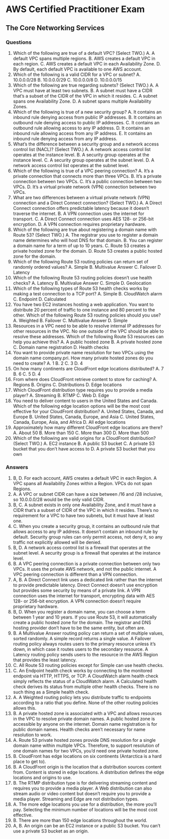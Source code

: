 # AWS Certified Practitioner Exam

## The Core Networking Services

### Questions
1. Which of the following are true of a default VPC? (Select TWO.)
   A. A default VPC spans multiple regions.
   B. AWS creates a default VPC in each region.
   C. AWS creates a default VPC in each Availability Zone.
   D. By default, each default VPC is available to one AWS account.
2. Which of the following is a valid CIDR for a VPC or subnet?
   A. 10.0.0.0/28
   B. 10.0.0.0/29
   C. 10.0.0.0/8
   D. 10.0.0.0/15
3. Which of the following are true regarding subnets? (Select TWO.)
   A. A VPC must have at least two subnets.
   B. A subnet must have a CIDR that’s a subset of the CIDR of the VPC in which it resides.
   C. A subnet spans one Availability Zone.
   D. A subnet spans multiple Availability Zones.
4. Which of the following is true of a new security group?
   A. It contains an inbound rule denying access from public IP addresses.
   B. It contains an outbound rule denying access to public IP addresses.
   C. It contains an outbound rule allowing access to any IP address.
   D. It contains an inbound rule allowing access from any IP address.
   E. It contains an inbound rule denying access from any IP address.
5. What’s the difference between a security group and a network access control list (NACL)?
   (Select TWO.)
   A. A network access control list operates at the instance level.
   B. A security group operates at the instance level.
   C. A security group operates at the subnet level.
   D. A network access control list operates at the subnet level.
6. Which of the following is true of a VPC peering connection?
   A. It’s a private connection that connects more than three VPCs.
   B. It’s a private connection between two VPCs.
   C. It’s a public connection between two VPCs.
   D. It’s a virtual private network (VPN) connection between two VPCs.
7. What are two differences between a virtual private network (VPN) connection and a Direct
   Connect connection? (Select TWO.)
   A. A Direct Connect connection offers predictable latency because it doesn’t traverse the
   internet.
   B. A VPN connection uses the internet for transport.
   C. A Direct Connect connection uses AES 128- or 256-bit encryption.
   D. A VPN connection requires proprietary hardware.
8. Which of the following are true about registering a domain name with Route 53? (Select
   TWO.)
   A. The registrar you use to register a domain name determines who will host DNS for
   that domain.
   B. You can register a domain name for a term of up to 10 years.
   C. Route 53 creates a private hosted zone for the domain.
   D. Route 53 creates a public hosted zone for the domain.
9. Which of the following Route 53 routing policies can return set of randomly ordered
   values?
   A. Simple
   B. Multivalue Answer
   C. Failover
   D. Latency
10. Which of the following Route 53 routing policies doesn’t use health checks?
    A. Latency
    B. Multivalue Answer
    C. Simple
    D. Geolocation
11. Which of the following types of Route 53 health checks works by making a test connection
    to a TCP port?
    A. Simple
    B. CloudWatch alarm
    C. Endpoint
    D. Calculated
12. You have two EC2 instances hosting a web application. You want to distribute 20 percent
    of traffic to one instance and 80 percent to the other. Which of the following Route 53
    routing policies should you use?
    A. Weighted
    B. Failover
    C. Multivalue Answer
    D. Simple
13. Resources in a VPC need to be able to resolve internal IP addresses for other resources in
    the VPC. No one outside of the VPC should be able to resolve these addresses. Which of the
    following Route 53 resources can help you achieve this?
    A. A public hosted zone
    B. A private hosted zone
    C. Domain name registration
    D. Health checks
14. You want to provide private name resolution for two VPCs using the domain name
    company.pri. How many private hosted zones do you need to create?
    A. 1
    B. 2
    C. 3
    D. 4
15. On how many continents are CloudFront edge locations distributed?
    A. 7
    B. 6
    C. 5
    D. 4
16. From where does CloudFront retrieve content to store for caching?
    A. Regions
    B. Origins
    C. Distributions
    D. Edge locations
17. Which CloudFront distribution type requires you to provide a media player?
    A. Streaming
    B. RTMP
    C. Web
    D. Edge
18. You need to deliver content to users in the United States and Canada. Which of the
    following edge location options will be the most cost effective for your CloudFront
    distribution?
    A. United States, Canada, and Europe
    B. United States, Canada, Europe, and Asia
    C. United States, Canada, Europe, Asia, and Africa
    D. All edge locations
19. Approximately how many different CloudFront edge locations are there?
    A. About 50
    B. More than 150
    C. More than 300
    D. More than 500
20. Which of the following are valid origins for a CloudFront distribution? (Select TWO.)
    A. EC2 instance
    B. A public S3 bucket
    C. A private S3 bucket that you don’t have access to
    D. A private S3 bucket that you own
### Answers

1. B, D. For each account, AWS creates a default VPC in each Region. A VPC spans all
   Availability Zones within a Region. VPCs do not span Regions.
2. A. A VPC or subnet CIDR can have a size between /16 and /28 inclusive, so 10.0.0.0/28
   would be the only valid CIDR.
3. B, C. A subnet exists in only one Availability Zone, and it must have a CIDR that’s a
   subset of CIDR of the VPC in which it resides. There’s no requirement for a VPC to have
   two subnets, but it must have at least one.
4. C. When you create a security group, it contains an outbound rule that allows access to
   any IP address. It doesn’t contain an inbound rule by default. Security group rules can only
   permit access, not deny it, so any traffic not explicitly allowed will be denied.
5. B, D. A network access control list is a firewall that operates at the subnet level. A security
   group is a firewall that operates at the instance level.
6. B. A VPC peering connection is a private connection between only two VPCs. It uses the
   private AWS network, and not the public internet. A VPC peering connection is different
   than a VPN connection.
7. A, B. A Direct Connect link uses a dedicated link rather than the internet to provide
   predictable latency. Direct Connect doesn’t use encryption but provides some security by
   means of a private link. A VPN connection uses the internet for transport, encrypting
   data with AES 128- or 256-bit encryption. A VPN connection doesn’t require proprietary
   hardware.
8. B, D. When you register a domain name, you can choose a term between 1 year and 10
   years. If you use Route 53, it will automatically create a public hosted zone for the domain.
   The registrar and DNS hosting provider don’t have to be the same entity, but often are.
9. B. A Multivalue Answer routing policy can return a set of multiple values, sorted randomly.
   A simple record returns a single value. A Failover routing policy always routes users to the
   primary resource unless it’s down, in which case it routes users to the secondary resource.
   A Latency routing policy sends users to the resource in the AWS Region that provides the
   least latency.
10. C. All Route 53 routing policies except for Simple can use health checks.
11. C. An Endpoint health check works by connecting to the monitored endpoint via HTTP,
    HTTPS, or TCP. A CloudWatch alarm health check simply reflects the status of a
    CloudWatch alarm. A Calculated health check derives its status from multiple other health
    checks. There is no such thing as a Simple health check.
12. A. A Weighted routing policy lets you distribute traffic to endpoints according to a ratio
    that you define. None of the other routing policies allows this.
13. B. A private hosted zone is associated with a VPC and allows resources in the VPC to
    resolve private domain names. A public hosted zone is accessible by anyone on the internet.
    Domain name registration is for public domain names. Health checks aren’t necessary for
    name resolution to work.
14. A. Route 53 private hosted zones provide DNS resolution for a single domain name within
    multiple VPCs. Therefore, to support resolution of one domain names for two VPCs, you’d
    need one private hosted zone.
15. B. CloudFront has edge locations on six continents (Antarctica is a hard place to get to).
16. B. A CloudFront origin is the location that a distribution sources content from. Content is
    stored in edge locations. A distribution defines the edge locations and origins to use.
17. B. The RTMP distribution type is for delivering streaming content and requires
    you to provide a media player. A Web distribution can also stream audio or video
    content but doesn’t require you to provide a media player. Streaming and Edge are not
    distribution types.
18. A. The more edge locations you use for a distribution, the more you’ll pay. Selecting the
    minimum number of locations will be the most cost effective.
19. B. There are more than 150 edge locations throughout the world.
20. A, B. An origin can be an EC2 instance or a public S3 bucket. You can’t use a private S3
    bucket as an origin.